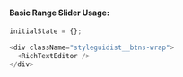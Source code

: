 #### Basic Range Slider Usage:

```js
initialState = {};

<div className="styleguidist__btns-wrap">
  <RichTextEditor />
</div>
```

